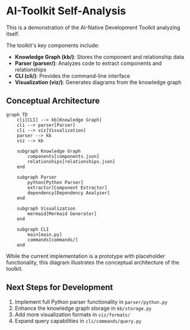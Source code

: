 # AI-Toolkit Self-Analysis

This is a demonstration of the AI-Native Development Toolkit analyzing itself. 

The toolkit's key components include:

- **Knowledge Graph (kb/)**: Stores the component and relationship data
- **Parser (parser/)**: Analyzes code to extract components and relationships
- **CLI (cli/)**: Provides the command-line interface
- **Visualization (viz/)**: Generates diagrams from the knowledge graph

## Conceptual Architecture

```mermaid
graph TD
    cli[CLI] --> kb[Knowledge Graph]
    cli --> parser[Parser]
    cli --> viz[Visualization]
    parser --> kb
    viz --> kb
    
    subgraph Knowledge Graph
        components[components.json]
        relationships[relationships.json]
    end
    
    subgraph Parser
        python[Python Parser]
        extractor[Component Extractor]
        dependency[Dependency Analyzer]
    end
    
    subgraph Visualization
        mermaid[Mermaid Generator]
    end
    
    subgraph CLI
        main[main.py]
        commands[commands/]
    end
```

While the current implementation is a prototype with placeholder functionality, this diagram illustrates the conceptual architecture of the toolkit.

## Next Steps for Development

1. Implement full Python parser functionality in `parser/python.py`
2. Enhance the knowledge graph storage in `kb/storage.py`
3. Add more visualization formats in `viz/formats/`
4. Expand query capabilities in `cli/commands/query.py` 